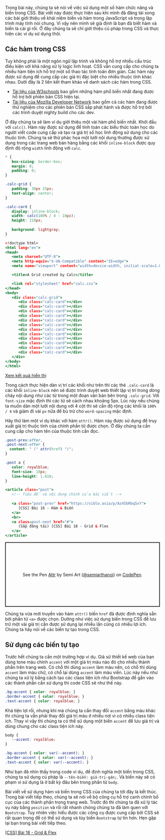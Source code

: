 Trong bài này, chúng ta sẽ nói về việc sử dụng một số hàm chức năng và biến trong CSS. Bài viết này được thực hiện sau khi mình đã đăng tải xong các bài giới thiệu về khái niệm biến và hàm trong JavaScript và trong lập trình máy tính nói chung. Vì vậy nên mình sẽ giả định là bạn đã biết hàm và biến là cái gì rồi. Ở đây chúng ta sẽ chỉ giới thiệu cú pháp trong CSS và thực hiện các ví dụ sử dụng thôi.

## Các hàm trong CSS

Tuy không phải là một ngôn ngữ lập trình và không hỗ trợ nhiều cấu trúc điều kiện với khả năng xử lý logic linh hoạt. CSS vẫn cung cấp cho chúng ta nhiều hàm tiện ích hỗ trợ một số thao tác tính toán đơn giản. Các hàm này được sử dụng để cung cấp các giá trị đặc biệt cho nhiều thuộc tính khác nhau. Dưới đây là 2 liên kết tham khảo về danh sách các hàm trong CSS.

- [Tài liệu của W3schools](https://www.w3schools.com/cssref/css_functions.asp) bao gồm những hàm phổ biến nhất đang được hỗ trợ bởi phiên bản CSS hiện tại.
- [Tài liệu của Mozilla Developer Network](https://developer.mozilla.org/en-US/docs/Web/CSS/CSS_Functions) bao gồm cả các hàm đang được thử nghiệm cho các phiên bản CSS sắp phát hành và được hỗ trợ bởi các trình duyệt nighty build cho các dev.

Ở đây chúng ta sẽ làm ví dụ giới thiệu một vài hàm phổ biến nhất. Khởi đầu với `calc()`. Hàm này được sử dụng để tính toán các biểu thức toán học do người viết code cung cấp và tạo ra giá trị số học linh động sử dụng cho các thuộc tính. Chúng ta sẽ thử phác họa một lưới nội dung thường được sử dụng trong các trang web bán hàng bằng các khối `inline-block` được quy định độ rộng `width` linh động với `calc`.

```calc.css
* {
   box-sizing: border-box;
   margin: 0;
   padding: 0;
}

.calc-grid {
   padding: 30px 15px;
   text-align: center;
}

.calc-card {
   display: inline-block;
   width: calc(100% / 4 - 10px);
   height: 210px;
  
   background: lightgray;
}
```

```calc.html
<!doctype html>
<html lang="en">
<head>
   <meta charset="UTF-8">
   <meta http-equiv="X-UA-Compatible" content="IE=edge">
   <meta name="viewport" content="width=device-width, initial-scale=1.0">

   <title>A Grid created by Calc</title>

   <link rel="stylesheet" href="calc.css">  
</head>
<body>
   <div class="calc-grid">
      <div class="calc-card"></div>
      <div class="calc-card"></div>
      <div class="calc-card"></div>
      <div class="calc-card"></div>
      <div class="calc-card"></div>
      <div class="calc-card"></div>
      <div class="calc-card"></div>
      <div class="calc-card"></div>
      <div class="calc-card"></div>
      <div class="calc-card"></div>
      <div class="calc-card"></div>
      <div class="calc-card"></div>
   </div>
</body>
</html>
```

[Xem kết quả hiển thị](https://codepen.io/semiarthanoi/full/PoEPvKy)

Trong cách thực hiện dàn vị trí các khối như trên thì các thẻ `.calc-card` là các khối `inline-block` nên sẽ được trình duyệt web thiết lập vị trí trong dòng chảy nội dung như các từ trong một đoạn văn bản bên trong `.calc-grid`. Với `font-size` mặc định thì các từ sẽ cách nhau khoảng 5px. Lúc này nếu chúng ta muốn dàn một lưới nội dung với 4 cột thì sẽ cần độ rộng các khối là `100% / 4` và giảm đi vài `px` nữa để bù trừ cho `word-spacing` mặc định.

Hãy thử làm một ví dụ khác với hàm `attr()`. Hàm này được sử dụng để truy xuất giá trị thuộc tính của chính phần tử được chọn. Ở đây chúng ta cần cung cấp cho hàm tên của thuộc tính cần đọc.

```attribute.css
.post-prev:after,
.post-next:after {
  content: " (" attr(href) ")";
}

.post a {
   color: royalblue;
   font-size: 18px;
   line-height: 1.618;
}
```

```attribute.html
<article class="post">
   <!-- Tiêu đề và nội dung chính của bài viết -->
  
   <a class="post-prev" href="https://viblo.asia/p/Az45bRbq5xY">
      [CSS] Bài 16 - Hàm & Biến
   </a>
   <br>
   <a class=post-next href="#">
      (Sắp đăng tải) [CSS] Bài 18 - Grid & Flex
   </a>
</article>
```

<p class="codepen" data-height="210" data-default-tab="result" data-slug-hash="BaJjjBQ" data-user="semiarthanoi" style="height: 210px; box-sizing: border-box; display: flex; align-items: center; justify-content: center; border: 2px solid; margin: 1em 0; padding: 1em;">
  <span>See the Pen <a href="https://codepen.io/semiarthanoi/pen/BaJjjBQ">
  Attr</a> by Semi Art (<a href="https://codepen.io/semiarthanoi">@semiarthanoi</a>)
  on <a href="https://codepen.io">CodePen</a>.</span>
</p>
<script async src="https://cpwebassets.codepen.io/assets/embed/ei.js"></script>

Chúng ta vừa mới truyền vào hàm `attr()` biến `href` đã được định nghĩa sẵn bởi phần tử `<a>` được chọn. Dường như việc sử dụng biến trong CSS để lưu trữ một vài giá trị cần được sử dụng lại nhiều lần cũng có nhiều lợi ích. Chúng ta hãy nói về các biến tự tạo trong CSS.

## Sử dụng các biến tự tạo

Trước hết chúng ta cần một trường hợp ví dụ. Giả sử thiết kế web của bạn dùng tone màu chính `accent` với một giá trị màu nào đó cho nhiều thành phần trên trang web. Có chỗ thì dùng `accent` làm màu nền, có chỗ thì dùng `accent` làm màu chữ, có chỗ lại dùng `accent` làm màu viền. Lúc này nếu như chúng ta xử lý bằng cách tạo các class tiện ích như Bootstrap để gắn vào các thành phần cần sử dụng thì code CSS sẽ như thế này.

```colors.css
.bg-accent { color: royalblue; }
.border-accent { color: royalblue; }
.text-accent { color: royalblue; }
```

Khá tiện lợi rồi, nhưng khi mà chúng ta cần thay đổi `accent` bằng màu khác thì chúng ta vẫn phải thay đổi giá trị màu ở nhiều nơi vì có nhiều class tiện ích. Thay vì vậy thì chúng ta có thể sử dụng một biến `accent` để lưu giá trị và dùng chung cho các class tiện ích này.

```colors.css
body {
   --accent: royalblue;
}

.bg-accent { color: var(--accent); }
.border-accent { color: var(--accent); }
.text-accent { color: var(--accent); }
```

Như bạn đã nhìn thấy trong code ví dụ, để định nghĩa một biến trong CSS, chúng ta sử dụng cú pháp là `--tên-biến: giá-trị-gán;`. Và biến này sẽ có phạm vi sử dụng là ở bất kỳ đâu bên trong phần tử `body`.

Bài viết về sử dụng hàm và biến trong CSS của chúng ta tới đây là kết thúc. Trong bài viết tiếp theo, chúng ta sẽ nói về bộ công cụ hỗ trợ canh chỉnh bố cục của các thành phần trong trang web. Trước đó thì chúng ta đã xử lý tác vụ này bằng `position` và rồi rất nhanh chóng chúng ta đã làm quen với `Bootstrap`. Tuy nhiên việc hiểu được các công cụ được cung cấp bởi CSS sẽ rất quan trọng để có thể sử dụng và tùy biến `Bootstrap` tự tin hơn. Hẹn gặp lại bạn trong bài viết tiếp theo.

[[CSS] Bài 18 - Grid & Flex](/article/view/0042/css-bài-18---flex-&-grid)